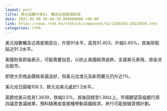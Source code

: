 ```yaml
---
layout: post
title: 美元指數升穿91　觸及近兩星期新高
date: 2021-05-05 05:49:50.000000000 +08:00
link: https://news.rthk.hk/rthk/ch/component/k2/1589264-20210505.htm
categories: rthk
---
```


美元指數觸及近兩星期高位，升穿91水平，高見91.403，升幅0.45%，其後徘徊貼近91.3水平。

美國財長耶倫表示，可能需要加息，以防止美國經濟過熱，支撐美元表現，資金流出股市。

即使大宗商品價格普遍造好，但美元兌澳元及新西蘭元仍升近1%。

美元兌日圓報109.3，歐元兌美元處於1.2水平。

英鎊兌美元低見1.3839，跌幅0.5%，其後回穩至1.39以上。市場觀望英倫銀行周四議息會議結果，預料隨著疫苗接種帶動英國經濟，央行可能放緩買債計劃。
